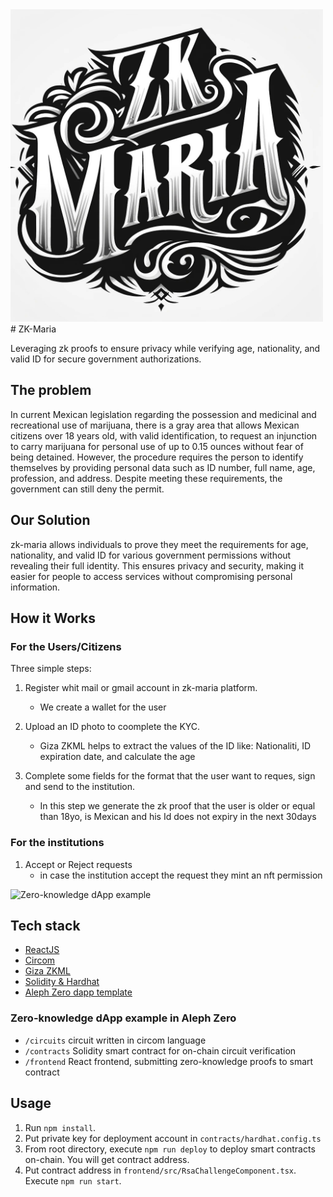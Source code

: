 <img src="zkmaria.jpeg" width="500">
# ZK-Maria

Leveraging zk proofs to ensure privacy while verifying age, nationality, and valid ID for secure government authorizations.

## The problem

In current Mexican legislation regarding the possession and medicinal and recreational use of marijuana, there is a gray area that allows Mexican citizens over 18 years old, with valid identification, to request an injunction to carry marijuana for personal use of up to 0.15 ounces without fear of being detained. However, the procedure requires the person to identify themselves by providing personal data such as ID number, full name, age, profession, and address. Despite meeting these requirements, the government can still deny the permit.

## Our Solution

zk-maria allows individuals to prove they meet the requirements for age, nationality, and valid ID for various government permissions without revealing their full identity. This ensures privacy and security, making it easier for people to access services without compromising personal information.

## How it Works

### For the Users/Citizens

Three simple steps:

1. Register whit mail or gmail account in zk-maria platform.
    * We create a wallet for the user

2. Upload an ID photo to coomplete the KYC.
    * Giza ZKML helps to extract the values of the ID like: Nationaliti, ID expiration date, and calculate the age

3. Complete some fields for the format that the user want to reques, sign and send to the institution.
    * In this step we generate the zk proof that the user is older or equal than 18yo, is Mexican and his Id does not expiry in the next 30days

### For the institutions

1. Accept or Reject requests
    * in case the institution accept the request they mint an nft permission

![Zero-knowledge dApp example](assets/zk_maria_diagram.png)

## Tech stack

* [ReactJS](https://react.dev/)
* [Circom](https://docs.circom.io/)
* [Giza ZKML](https://actions.gizatech.xyz/giza-platform/architecture)
* [Solidity & Hardhat](https://hardhat.org/)
* [Aleph Zero dapp template](https://github.com/Cardinal-Cryptography/zk-dapp-template)


### Zero-knowledge dApp example in Aleph Zero

- `/circuits` circuit written in circom language
- `/contracts` Solidity smart contract for on-chain circuit verification
- `/frontend` React frontend, submitting zero-knowledge proofs to smart contract

## Usage

1. Run `npm install`.
2. Put private key for deployment account in `contracts/hardhat.config.ts`
3. From root directory, execute `npm run deploy` to deploy smart contracts on-chain. You will get contract address.
4. Put contract address in `frontend/src/RsaChallengeComponent.tsx`. Execute `npm run start`.
